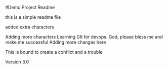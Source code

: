 #Demo Project Readme

this is a simple readme file

added extra characters


Adding more characters
Learning GIt for devops. God, please bless me and make me successful
Adding more changes here

This is bound to create a conflict and a trouble

Version 3.0